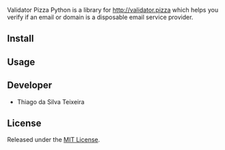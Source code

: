 
Validator Pizza Python is a library for http://validator.pizza which helps you verify if an email or domain is a disposable email service provider.

## Install

## Usage

## Developer

*   Thiago da Silva Teixeira

## License

Released under the [MIT License](http://opensource.org/licenses/MIT).
